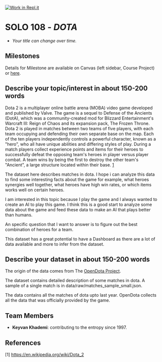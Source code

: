 [![Work in Repl.it](https://classroom.github.com/assets/work-in-replit-14baed9a392b3a25080506f3b7b6d57f295ec2978f6f33ec97e36a161684cbe9.svg)](https://classroom.github.com/online_ide?assignment_repo_id=314039&assignment_repo_type=GroupAssignmentRepo)
# SOLO 108 - *DOTA*

- *Your title can change over time.*

## Milestones

Details for Milestone are available on Canvas (left sidebar, Course Project) or [here](https://firas.moosvi.com/courses/data301/project/milestone01.html).

## Describe your topic/interest in about 150-200 words

Dota 2 is a multiplayer online battle arena (MOBA) video game developed and published by Valve. The game is a sequel to Defense of the Ancients (DotA), which was a community-created mod for Blizzard Entertainment's Warcraft III: Reign of Chaos and its expansion pack, The Frozen Throne. Dota 2 is played in matches between two teams of five players, with each team occupying and defending their own separate base on the map. Each of the ten players independently controls a powerful character, known as a "hero", who all have unique abilities and differing styles of play. During a match players collect experience points and items for their heroes to successfully defeat the opposing team's heroes in player versus player combat. A team wins by being the first to destroy the other team's "Ancient", a large structure located within their base. [1](#references)

The dataset here describes matches in dota.
I hope i can analyze this data to find some interesting
facts about the game for example, what heroes synergies
well together, what heroes have high win rates, or
which items works well on certain heroes.

I am interested in this topic because I play the game
and I always wanted to create an AI to play this game.
I think this is a good start to analyze some data about the game
and feed these data to make an AI that plays better than humans.

An specific question that I want to answer is to figure out
the best combination of heroes for a team.

This dataset has a great potential to have a Dashboard as there
are a lot of data available and more to infer from the dataset.

## Describe your dataset in about 150-200 words

The origin of the data comes from The [OpenDota Project](https://github.com/odota).

The dataset contains detailed description of some matches
in dota. A sample of a single match is in data/raw/matches_sample_small.json.

The data contains all the matches of dota upto last year. OpenDota
collects all the data that was officially provided by the game.

## Team Members

- **Keyvan Khademi**: contributing to the entropy since 1997.

## References

[1] https://en.wikipedia.org/wiki/Dota_2

